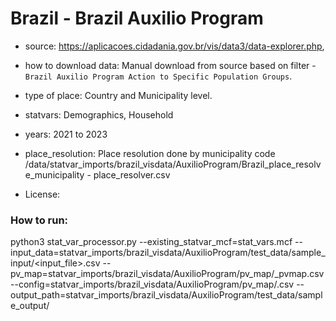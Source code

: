 # Brazil - Brazil Auxilio Program

- source: https://aplicacoes.cidadania.gov.br/vis/data3/data-explorer.php, 

- how to download data: Manual download from source based on filter - `Brazil Auxilio Program Action to Specific Population Groups`.

- type of place: Country and Municipality level.

- statvars: Demographics, Household

- years: 2021 to 2023

- place_resolution: Place resolution done by municipality code
   /data/statvar_imports/brazil_visdata/AuxilioProgram/Brazil_place_resolve_municipality - place_resolver.csv
- License: 

### How to run:

python3 stat_var_processor.py --existing_statvar_mcf=stat_vars.mcf --input_data=statvar_imports/brazil_visdata/AuxilioProgram/test_data/sample_input/<input_file>.csv --pv_map=statvar_imports/brazil_visdata/AuxilioProgram/pv_map/<filename>_pvmap.csv --config=statvar_imports/brazil_visdata/AuxilioProgram/pv_map/<metadata-file-name>.csv --output_path=statvar_imports/brazil_visdata/AuxilioProgram/test_data/sample_output/<Filename>

